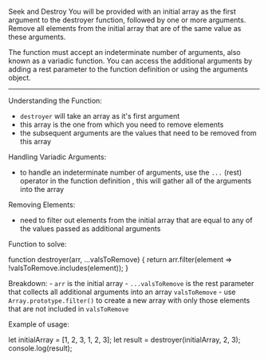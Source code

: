 Seek and Destroy
You will be provided with an initial array as the first argument to the destroyer function, followed by one or more arguments. Remove all elements from the initial array that are of the same value as these arguments.

The function must accept an indeterminate number of arguments, also known as a variadic function. You can access the additional arguments by adding a rest parameter to the function definition or using the arguments object.

---------------

Understanding the Function: 
- `destroyer` will take an array as it's first argument
- this array is the one from which you need to remove elements
- the subsequent arguments are the values that need to be removed from this array

Handling Variadic Arguments:
- to handle an indeterminate number of arguments, use the `...` (rest) operator in the function definition , this will gather all of the arguments into the array

Removing Elements:
- need to filter out elements from the initial array that are equal to any of the values passed as additional arguments

Function to solve:

function destroyer(arr, ...valsToRemove) {
    return arr.filter(element => !valsToRemove.includes(element));
}

Breakdown:
    - `arr` is the initial array
    - `...valsToRemove` is the rest parameter that collects all additional arguments into an array `valsToRemove`
    - use `Array.prototype.filter()` to create a new array with only those elements that are not included in `valsToRemove`

Example of usage:

let initialArray = [1, 2, 3, 1, 2, 3];
let result = destroyer(initialArray, 2, 3);
console.log(result);